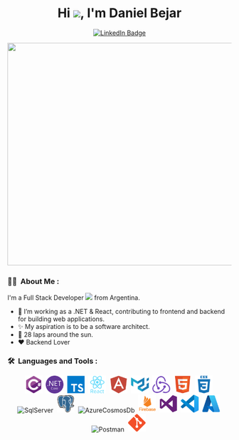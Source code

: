 <h1 align="center">Hi <img src="https://media.giphy.com/media/hvRJCLFzcasrR4ia7z/giphy.gif" width="40">, I'm Daniel Bejar</h1>
<p align="center">
<a href="https://www.linkedin.com/in/daniel-bejar/"><img src="https://img.shields.io/badge/Daniel%20Bejar-blue?style=for-the-badge&logo=linkedin&logoColor=white" alt="LinkedIn Badge"></a>
</p>

<p align="center"><img src="https://media3.giphy.com/media/SWoSkN6DxTszqIKEqv/giphy.gif?cid=790b761146a8c95260fc59f091afd14bd1aa19787dead7c7&rid=giphy.gif&ct=g" width="700" height="500"  /></p>

### :man_technologist: &nbsp;About Me :

I'm a Full Stack Developer <img src="https://media.giphy.com/media/WUlplcMpOCEmTGBtBW/giphy.gif" width="30"> from Argentina.

- 🔭 I’m working as a .NET & React, contributing to frontend and backend for building web applications.
- ✨ My aspiration is to be a software architect.
- 🚀 28 laps around the sun.
- ❤️ Backend Lover

### 🛠 &nbsp;Languages and Tools :

<p align="center">
<img src="https://github.com/devicons/devicon/blob/master/icons/csharp/csharp-original.svg" title="CSharp" **alt="CSharp" width="40" height="40"/>&nbsp;
<img src="https://github.com/devicons/devicon/blob/master/icons/dotnetcore/dotnetcore-original.svg" title="DotNetCore" **alt="DotNetCore" width="40" height="40"/>&nbsp;
<img src="https://github.com/devicons/devicon/blob/master/icons/typescript/typescript-original.svg" title="Typescript" **alt="Typescript" width="40" height="40"/>&nbsp;
<img src="https://github.com/devicons/devicon/blob/master/icons/react/react-original-wordmark.svg" title="React" alt="React" width="40" height="40"/>&nbsp;
<img src="https://github.com/devicons/devicon/blob/master/icons/angularjs/angularjs-plain.svg" title="Angular" alt="Angular" width="40" height="40"/>&nbsp;
<img src="https://github.com/devicons/devicon/blob/master/icons/materialui/materialui-original.svg" title="Material UI" alt="Material UI" width="40" height="40"/>&nbsp;
<img src="https://github.com/devicons/devicon/blob/master/icons/redux/redux-original.svg" title="Redux" alt="Redux " width="40" height="40"/>&nbsp;
<img src="https://github.com/devicons/devicon/blob/master/icons/html5/html5-original.svg" title="HTML5" alt="HTML" width="40" height="40"/>&nbsp;
<img src="https://github.com/devicons/devicon/blob/master/icons/css3/css3-plain-wordmark.svg"  title="CSS3" alt="CSS" width="40" height="40"/>&nbsp;
<img src="https://cdn-icons-png.flaticon.com/512/4248/4248443.png" title="SqlServer" alt="SqlServer" width="40" height="40"/>&nbsp;
<img src="https://github.com/devicons/devicon/blob/master/icons/postgresql/postgresql-original.svg" **alt="PostgreSql" width="40" height="40"/>&nbsp;
<img src="http://code.benco.io/icon-collection/azure-icons/Azure-Cosmos-DB.svg" title="AzureCosmosDb" alt="AzureCosmosDb" width="40" height="40"/>&nbsp;
<img src="https://github.com/devicons/devicon/blob/master/icons/firebase/firebase-plain-wordmark.svg" title="Firebase" alt="Firebase" width="40" height="40"/>&nbsp;
<img src="https://github.com/devicons/devicon/blob/master/icons/visualstudio/visualstudio-plain.svg" title="VisualStudio"  alt="VisualStudio" width="40" height="40"/>&nbsp;
<img src="https://github.com/devicons/devicon/blob/master/icons/vscode/vscode-original.svg" title="VSCode"  alt="VSCode" width="40" height="40"/>&nbsp;
<img src="https://github.com/devicons/devicon/blob/master/icons/azure/azure-original.svg" title="Azure" **alt="Azure" width="40" height="40"/>&nbsp;
<img src="https://www.vectorlogo.zone/logos/getpostman/getpostman-icon.svg" title="Postman"  alt="Postman" width="40" height="40"/>&nbsp;
<img src="https://github.com/devicons/devicon/blob/master/icons/git/git-original.svg" title="Git" **alt="Git" width="40" height="40"/>&nbsp;
</p>
